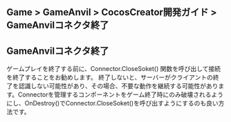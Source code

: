 ## Game > GameAnvil > CocosCreator開発ガイド > GameAnvilコネクタ終了

## GameAnvilコネクタ終了

ゲームプレイを終了する前に、Connector.CloseSoket() 関数を呼び出して接続を終了することをお勧めします。 終了しないと、サーバーがクライアントの終了を認識しない可能性があり、その場合、不要な動作を継続する可能性があります。Connectorを管理するコンポーネントをゲーム終了時にのみ破壊されるようにし、OnDestroy()でConnector.CloseSoket()を呼び出すようにするのも良い方法です。
